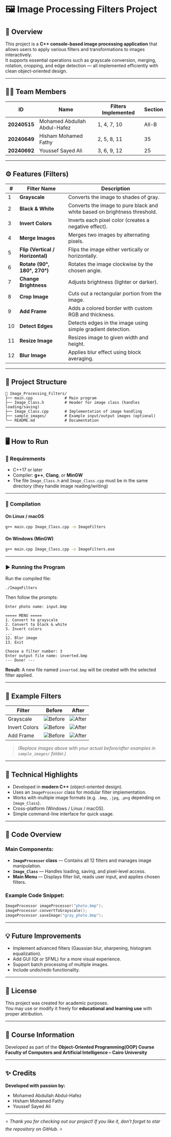 # 🖼️ Image Processing Filters Project

## 📘 Overview
This project is a **C++ console-based image processing application** that allows users to apply various filters and transformations to images interactively.  
It supports essential operations such as grayscale conversion, merging, rotation, cropping, and edge detection — all implemented efficiently with clean object-oriented design.

---

## 👨‍💻 Team Members
| ID | Name | Filters Implemented | Section |
|----|------|----------------------|----------|
| **20240515** | Mohamed Abdullah Abdul-Hafez | 1, 4, 7, 10 | All-B |
| **20240649** | Hisham Mohamed Fathy | 2, 5, 8, 11 | 35 |
| **20240692** | Youssef Sayed Ali | 3, 6, 9, 12 | 25 |

---

## ⚙️ Features (Filters)

| # | Filter Name | Description |
|---|--------------|-------------|
| 1  | **Grayscale** | Converts the image to shades of gray. |
| 2  | **Black & White** | Converts the image to pure black and white based on brightness threshold. |
| 3  | **Invert Colors** | Inverts each pixel color (creates a negative effect). |
| 4  | **Merge Images** | Merges two images by alternating pixels. |
| 5  | **Flip (Vertical / Horizontal)** | Flips the image either vertically or horizontally. |
| 6  | **Rotate (90°, 180°, 270°)** | Rotates the image clockwise by the chosen angle. |
| 7  | **Change Brightness** | Adjusts brightness (lighter or darker). |
| 8  | **Crop Image** | Cuts out a rectangular portion from the image. |
| 9  | **Add Frame** | Adds a colored border with custom RGB and thickness. |
| 10 | **Detect Edges** | Detects edges in the image using simple gradient detection. |
| 11 | **Resize Image** | Resizes image to given width and height. |
| 12 | **Blur Image** | Applies blur effect using block averaging. |

---

## 🧩 Project Structure
```
📂 Image_Processing_Filters/
├── main.cpp              # Main program
├── Image_Class.h         # Header for image class (handles loading/saving)
├── Image_Class.cpp       # Implementation of image handling
├── sample_images/        # Example input/output images (optional)
└── README.md             # Documentation
```

---

## 🖥️ How to Run

### 🔧 Requirements
- C++17 or later
- Compiler: **g++**, **Clang**, or **MinGW**
- The file `Image_Class.h` and `Image_Class.cpp` must be in the same directory (they handle image reading/writing)

---

### 🧠 Compilation

#### On Linux / macOS
```bash
g++ main.cpp Image_Class.cpp -o ImageFilters
```

#### On Windows (MinGW)
```bash
g++ main.cpp Image_Class.cpp -o ImageFilters.exe
```

---

### ▶️ Running the Program
Run the compiled file:

```bash
./ImageFilters
```

Then follow the prompts:
```
Enter photo name: input.bmp

===== MENU =====
1. Convert to grayscale
2. Convert to black & white
3. Invert colors
...
12. Blur image
13. Exit

Choose a filter number: 3
Enter output file name: inverted.bmp
--- Done! ---
```

**Result:** A new file named `inverted.bmp` will be created with the selected filter applied.

---

## 🧰 Example Filters

| Filter | Before                  | After                  |
|---------|-------------------------|------------------------|
| Grayscale | ![Before](2.jpg)        | ![After](1.png)        |
| Invert Colors | ![Before](mario.jpg)    | ![After](Inverted.png) |
| Add Frame | ![Before](building.jpg) | ![After](border.png)   |

> *(Replace images above with your actual before/after examples in `sample_images/` folder.)*

---

## 🧠 Technical Highlights
- Developed in **modern C++** (object-oriented design).
- Uses an `ImageProcessor` class for modular filter implementation.
- Works with multiple image formats (e.g. `.bmp`, `.jpg`, `.png` depending on `Image_Class`).
- Cross-platform (Windows / Linux / macOS).
- Simple command-line interface for quick usage.

---

## 🧩 Code Overview

### Main Components:
- **`ImageProcessor` class** — Contains all 12 filters and manages image manipulation.
- **`Image_Class`** — Handles loading, saving, and pixel-level access.
- **Main Menu** — Displays filter list, reads user input, and applies chosen filters.

### Example Code Snippet:
```cpp
ImageProcessor imageProcessor("photo.bmp");
imageProcessor.convertToGrayscale();
imageProcessor.saveImage("gray_photo.bmp");
```

---

## 💡 Future Improvements
- Implement advanced filters (Gaussian blur, sharpening, histogram equalization).
- Add GUI (Qt or SFML) for a more visual experience.
- Support batch processing of multiple images.
- Include undo/redo functionality.

---

## 📜 License
This project was created for academic purposes.  
You may use or modify it freely for **educational and learning use** with proper attribution.

---

## 🏫 Course Information
Developed as part of the **Object-Oriented Programming(OOP) Course**  
**Faculty of Computers and Artificial Intelligence – Cairo University**

---

## ✨ Credits
**Developed with passion by:**
- Mohamed Abdullah Abdul-Hafez
- Hisham Mohamed Fathy
- Youssef Sayed Ali

---

⭐ *Thank you for checking out our project! If you like it, don’t forget to star the repository on GitHub.* ⭐